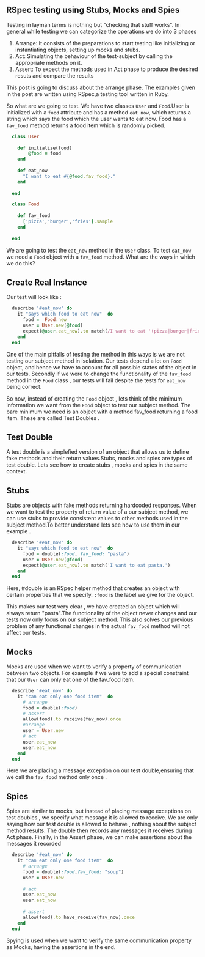 ## RSpec testing using Stubs, Mocks and Spies

Testing in layman terms is nothing but "checking that stuff works". In general while testing we can categorize the operations we do into 3 phases

1. Arrange: It consists of the preparations to start testing like initializing or instantiating objects, setting up mocks and stubs.
2. Act: Simulating the behaviour of the test-subject by calling the appropriate methods on it.
3. Assert: To expect the methods used in Act phase to produce the desired resuts and compare the results

This post is going to discuss about the arrange phase. The examples given in the post are written using RSpec,a testing tool written in Ruby. 

So what are we going to test. 
We have two classes `User` and `Food`.User is initialized with a `food` attribute and has a method `eat now`, which returns a string which says the food which the user wants to eat now. Food has a `fav_food` method returns a food item which is randomly picked.

``` ruby
  class User
  
    def initialize(food)
        @food = food
    end
    
    def eat_now
      "I want to eat #{@food.fav_food}."
    end
    
  end
```
``` ruby
  class Food
  
    def fav_food
      ['pizza','burger','fries'].sample
    end 
    
  end
```
We are going to test the `eat_now` method in the `User` class. To test `eat_now` we need a `Food` object with a `fav_food` method. What are the ways in which we do this? 

## Create Real Instance
Our test will look like :

``` ruby
  describe '#eat_now' do
    it "says which food to eat now"  do
      food =  Food.new
      user = User.new(@food)
      expect(@user.eat_now).to match(/I want to eat '(pizza|burger|fries).'/)
    end
  end
```
One of the main pitfalls of testing the method in this ways is we are not testing our subject method in isolation. Our tests depend a lot on `Food` object, and hence we have to account for all possible states of the object in our tests. Secondly if we were to change the functionality of the `fav_food` method in the `Food` class , our tests will fail despite the tests for `eat_now` being correct.

So now, instead of creating the `Food` object , lets think of the minimum information we want from the `Food` object to test our subject method. The bare minimum we need is an object with a method fav_food returning a food item. These are called Test Doubles .

## Test Double
A test double is a simplefied version of an object that allows us to define fake methods and their return values.Stubs, mocks and spies are types of test double.  Lets see how to create stubs , mocks and spies in the same context.

## Stubs 
Stubs are objects with fake methods returning hardcoded responses. When we want to test the property of return value of a our subject method, we can use stubs to provide consistent values to other methods used in the subject method.To better understand lets see how to use them in our example .
``` ruby
  describe '#eat_now' do
    it "says which food to eat now"  do
      food = double(:food, fav_food: "pasta")
      user = User.new(@food)
      expect(@user.eat_now).to match('I want to eat pasta.')
    end
  end
```
Here, #double is an RSpec helper method that creates an object with certain properties that we specify. `:food` is the label we give for the object.  

This makes our test very clear , we have created an object which will always return "pasta".The functionality of the object never changes and our tests now only focus on our subject method. This also solves our previous problem of any functional changes in the actual `fav_food` method will not affect our tests. 

## Mocks 
Mocks are used when we want to verify a property of communication between two objects. For example if we were to add a special constraint that our `User` can only eat one of the fav_food item. 
``` ruby
  describe '#eat_now' do
    it "can eat only one food item"  do
      # arrange
      food = double(:food) 
      # assert
      allow(food).to receive(fav_now).once
      #arrange 
      user = User.new
      # act
      user.eat_now
      user.eat_now
    end
  end
```
Here we are placing a message exception on our test double,ensuring that we call the `fav_food` method only once .

## Spies 
Spies are similar to mocks, but instead of placing message exceptions on test doubles , we specify what message it is allowed to receive. We are only saying how our test double is allowed to behave , nothing about the subject method results.
The double then records any messages it receives during Act phase. Finally, in the Assert phase, we can make assertions about the messages it recorded

``` ruby
  describe '#eat_now' do
    it "can eat only one food item"  do
      # arrange
      food = double(:food,fav_food: "soup") 
      user = User.new
      
      # act
      user.eat_now
      user.eat_now
      
      # assert
      allow(food).to have_receive(fav_now).once
    end
  end
```
Spying is used when we want to verify the same communication property as Mocks, having the assertions in the end.
